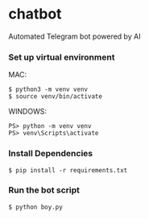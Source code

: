 # chatbot
Automated Telegram bot powered by AI

### Set up virtual environment
MAC:
```
$ python3 -m venv venv
$ source venv/bin/activate
```

WINDOWS:
```
PS> python -m venv venv
PS> venv\Scripts\activate
```

### Install Dependencies
```
$ pip install -r requirements.txt
```

### Run the bot script
```
$ python boy.py
```
